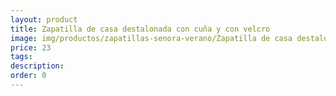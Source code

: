 ```yaml
---
layout: product
title: Zapatilla de casa destalonada con cuña y con velcro
image: img/productos/zapatillas-senora-verano/Zapatilla de casa destalonada con cuña y con velcro=23.webp
price: 23
tags: 
description: 
order: 0
---
```

